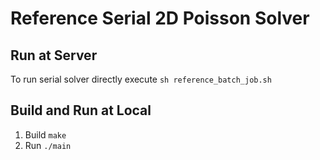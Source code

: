 # Reference Serial 2D Poisson Solver

## Run at Server
To run serial solver directly execute 
```sh reference_batch_job.sh```

## Build and Run at Local
1. Build
```make ```
2. Run
```./main```
